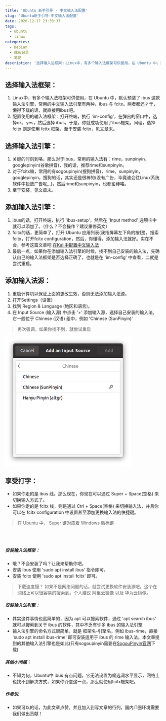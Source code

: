 ```yaml
---
title: 'Ubuntu 新手引导 - 中文输入法配置'
slug: 'Ubuntu新手引导-中文输入法配置'
date: 2020-12-17 23:39:37
tags:
  - ubuntu
  - linux
categories:
  - Debian
  - 成长记录
  - 笔记
description: '选择输入法框架：Linux中，有多个输入法框架可供使用，在 Ubuntu 中，默认预装了 ibus 这款输入法引擎，常用的中文输入法引擎有两种，ibus 与 fcitx。两者都还彳亍，懒得下载的话，就直接用ibus吧。配置使用的输入法框架：打开终端，执行 ‘im-config’，在弹出的窗口中，选择ok，yes，然后选择 ibus，于是，你就成功使用了ibus框架。同理，选择 fcitx 则是使用 fcitx 框架，至于安装 fcitx，见文章末。选择输入法引擎：关键的时刻到咯，那么对于ibu'
---
```


## 选择输入法框架：

1. Linux中，有多个输入法框架可供使用，在 Ubuntu 中，默认预装了 ibus 这款输入法引擎，常用的中文输入法引擎有两种，ibus 与 fcitx。两者都还彳亍，懒得下载的话，就直接用ibus吧。
2. 配置使用的输入法框架：打开终端，执行 'im-config'，在弹出的窗口中，选择ok，yes，然后选择 ibus，于是，你就成功使用了ibus框架。同理，选择 fcitx 则是使用 fcitx 框架，至于安装 fcitx，见文章末。

## 选择输入法引擎：

1. 关键的时刻到咯，那么对于ibus，常用的输入法有：rime，sunpinyin，googlepinyin(谷歌拼音)，我的话，推荐rime和sunpinyin。
2. 对于fcitx嘛，常用的有sogoupinyin(搜狗拼音)，rime，sunpinyin，googlepinyin，搜狗的话，其实还是很棒的(没有广告，毕竟谁会往Linux系统软件中投放广告呢,,,)，然后rime和sunpinyin，也都蛮棒咯。
3. 至于安装，见文章末。

## 添加输入法引擎：

1. ibus的话，打开终端，执行 'ibus-setup'，然后在 'Input method' 选项卡中就可以添加了。（什么？不会操作？建议重修英文）
2. fcitx的话，更简单了，打开 Ubuntu 应用列表(我指屏幕左下角的按钮)，搜索fcitx，打开fcitx configuration，然后，你懂得，添加输入法就好。实在不会，参考这篇文章吧 [在Kali中配置中文输入法](https://editor.csdn.net/md/?articleId=110823818)
3. 最后一点，如果你在添加输入法引擎的时候，找不到自己安装的输入法，先确认自己的输入法框架是否选择正确了，也就是在 'im-config' 中查看，二就是尝试重启。

## 添加输入法源：

1. 重启计算机以保证上面的更改生效，否则无法添加输入法源。
2. 打开Settings（设置）
3. 找到 Region & Language (地区和语言)。
4. 在 Input Source (输入源) 中点击 '+' 添加输入源，选择自己安装的输入法。它一般位于 Chinese (汉语) 组中，例如 'Chinese (SunPinyin)'

> 再次强调，如果你找不到，就尝试重启
 

![在这里插入图片描述](images/20201217231817146.png)

## 享受打字：

- 如果你走的是 ibus 线，那么现在，你现在可以通过 Super + Space(空格) 来切换输入方式了。
- 如果你走的是 fcitx 线，则是通过 Ctrl + Space(空格) 来切换输入法，并且你可以在 fcitx configuration 中设置甚至添加更换输入法的快捷键。

> 在 Ubuntu 中， Super 键对应着 Windows 徽标键





<br/><br/>

##### 安装输入法框架：

- 哦？不会安装了吗？让我来帮助你吧。
- 安装 ibus 使用 'sudo apt install ibus' 指令即可。
- 安装 fcitx 使用 'sudo apt install fcitx' 即可。

> 下载速度慢？ 如果不是网络问题的话，就尝试更换软件安装源吧。这个在网络上可以很容易的搜索到。个人建议 阿里云镜像 以及 华为云镜像。

##### 安装输入法引擎：

- 其实这件事情也蛮简单的，因为 apt 可以搜索软件，通过 'apt search ibus' 就可以搜索到关于 ibus 的软件，其中不乏有许多 ibus 的输入法引擎
- 输入法引擎的命名方式很简单，就是 框架名-引擎名，例如 ibus-rime，直接 'sudo apt install ibus-rime' 即可安装适用于 ibus 的 rime 输入法。本文章提到的其他输入法引擎也是如此(只有sogoupinyin需要在[SogouPinyin官网](https://pinyin.sogou.com/linux/)下载)


##### 其他小问题：

- 不知为何，Ubuntu中 ibus 有点问题，它无法设置为候选词水平显示，网络上也找不到解决方式，如果你介意这一点，那么就使用fcitx框架吧。


##### *作者说:*


- 如果可以的话，为此文章点赞，并且加入到写文章的行列，国内IT圈环境需要我们做出贡献！
